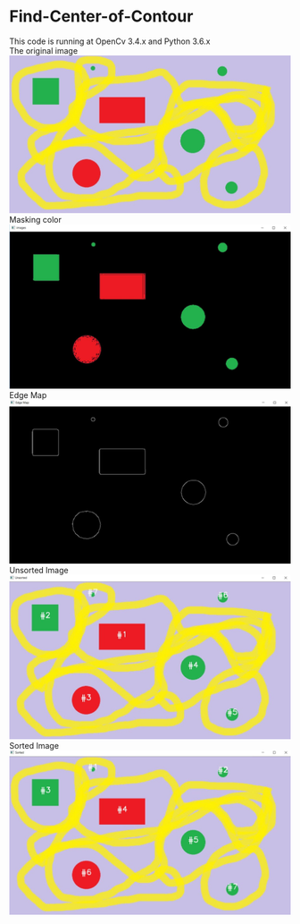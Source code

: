 # Find-Center-of-Contour

This code is running at OpenCv 3.4.x and Python 3.6.x
<br/>
The original image
![Original image](https://github.com/ftural/Find-Center-of-Contour/blob/master/image1.jpeg)
<br/>
Masking color
![Masking Color](https://github.com/ftural/Opencv/blob/master/red%20and%20green.JPG)
<br/>
Edge Map
![Edge Map](https://github.com/ftural/Opencv/blob/master/edge%20map.JPG)
<br/>
Unsorted Image
![Unsorted Image](https://github.com/ftural/Opencv/blob/master/unsorted.JPG)
<br/>
Sorted Image
![Sorted Image](https://github.com/ftural/Opencv/blob/master/sorted.JPG)
